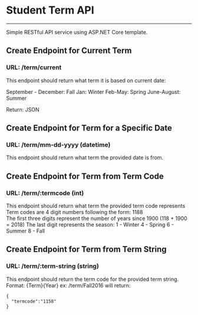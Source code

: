 # Student Term API
---
Simple RESTful API service using ASP.NET Core template.

## Create Endpoint for Current Term
### URL: /term/current
This endpoint should return what term it is based on current date:

September - December: Fall
Jan: Winter
Feb-May: Spring
June-August: Summer

Return: JSON

## Create Endpoint for Term for a Specific Date
### URL: /term/mm-dd-yyyy (datetime)
This endpoint should return what term the provided date is from.

## Create Endpoint for Term from Term Code
### URL: /term/:termcode (int)
This endpoint should return what term the provided term code represents Term codes are 4 digit numbers following the form: 1188  
The first three digits represent the number of years since 1900 (118 + 1900 = 2018) 
The last digit represents the season: 
  1 - Winter
  4 - Spring
  6 - Summer
  8 - Fall
  
## Create Endpoint for Term from Term String
### URL: /term/:term-string (string)
This endpoint should return the term code for the provided term string.
Format: {Term}{Year}
ex: /term/Fall2016 will return: 
```
{ 
  "termcode":"1158" 
}
```
